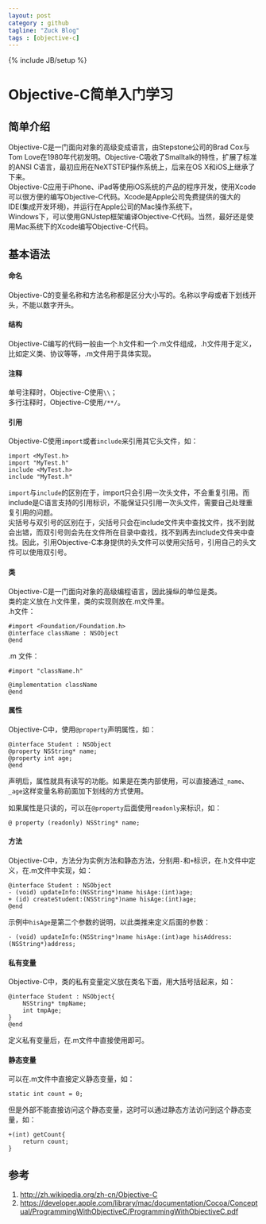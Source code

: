 ```yaml
---
layout: post
category : github
tagline: "Zuck Blog"
tags : [objective-c]
---
```

{% include JB/setup %}

# Objective-C简单入门学习

## 简单介绍

Objective-C是一门面向对象的高级变成语言，由Stepstone公司的Brad Cox与Tom Love在1980年代初发明。Objective-C吸收了Smalltalk的特性，扩展了标准的ANSI C语言，最初应用在NeXTSTEP操作系统上，后来在OS X和iOS上继承了下来。  
Objective-C应用于iPhone、iPad等使用iOS系统的产品的程序开发，使用Xcode可以很方便的编写Objective-C代码。Xcode是Apple公司免费提供的强大的IDE(集成开发环境)，并运行在Apple公司的Mac操作系统下。  
Windows下，可以使用GNUstep框架编译Objective-C代码。当然，最好还是使用Mac系统下的Xcode编写Objective-C代码。

## 基本语法

#### 命名

Objective-C的变量名称和方法名称都是区分大小写的。名称以字母或者下划线开头，不能以数字开头。  

#### 结构

Objective-C编写的代码一般由一个.h文件和一个.m文件组成，.h文件用于定义，比如定义类、协议等等，.m文件用于具体实现。

#### 注释

单号注释时，Objective-C使用`\\`；  
多行注释时，Objective-C使用`/**/`。

#### 引用

Objective-C使用`import`或者`include`来引用其它头文件，如：  

	import <MyTest.h>
	import "MyTest.h"
	include <MyTest.h>
	include "MyTest.h"

`import`与`include`的区别在于，import只会引用一次头文件，不会重复引用。而include是C语言支持的引用标识，不能保证只引用一次头文件，需要自己处理重复引用的问题。  
尖括号与双引号的区别在于，尖括号只会在include文件夹中查找文件，找不到就会出错，而双引号则会先在文件所在目录中查找，找不到再去include文件夹中查找。因此，引用Objective-C本身提供的头文件可以使用尖括号，引用自己的头文件可以使用双引号。

#### 类

Objective-C是一门面向对象的高级编程语言，因此操纵的单位是类。  
类的定义放在.h文件里，类的实现则放在.m文件里。  
.h文件：

	#import <Foundation/Foundation.h>
	@interface className : NSObject
	@end

.m 文件：  

	#import "className.h"

	@implementation className
	@end

#### 属性

Objective-C中，使用`@property`声明属性，如：  

	@interface Student : NSObject
	@property NSString* name;
	@property int age;
	@end

声明后，属性就具有读写的功能。如果是在类内部使用，可以直接通过`_name`、`_age`这样变量名称前面加下划线的方式使用。 

如果属性是只读的，可以在`@property`后面使用`readonly`来标识，如：

	@ property (readonly) NSString* name;

#### 方法

Objective-C中，方法分为实例方法和静态方法，分别用`-`和`+`标识，在.h文件中定义，在.m文件中实现，如：  

	@interface Student : NSObject
	- (void) updateInfo:(NSString*)name hisAge:(int)age;
	+ (id) createStudent:(NSString*)name hisAge:(int)age;
	@end

示例中`hisAge`是第二个参数的说明，以此类推来定义后面的参数：  

	- (void) updateInfo:(NSString*)name hisAge:(int)age hisAddress:(NSString*)address;

#### 私有变量

Objective-C中，类的私有变量定义放在类名下面，用大括号括起来，如：

	@interface Student : NSObject{
		NSString* tmpName;
		int tmpAge;
	}
	@end

定义私有变量后，在.m文件中直接使用即可。

#### 静态变量

可以在.m文件中直接定义静态变量，如：  

	static int count = 0; 
但是外部不能直接访问这个静态变量，这时可以通过静态方法访问到这个静态变量，如：

	+(int) getCount{
		return count;
	}
	
## 参考

1. <http://zh.wikipedia.org/zh-cn/Objective-C>
2. <https://developer.apple.com/library/mac/documentation/Cocoa/Conceptual/ProgrammingWithObjectiveC/ProgrammingWithObjectiveC.pdf>